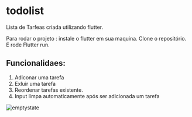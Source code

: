 # todolist

Lista de Tarfeas criada utilizando flutter.

Para rodar o projeto :
instale o flutter em sua maquina.
Clone o repositório.
E rode Flutter run.


## Funcionalidaes:
1. Adiconar uma tarefa
2. Exluir uma tarefa
3. Reordenar tarefas existente.
4. Input limpa automaticamente após ser adicionada um tarefa

![emptystate](https://github.com/Luizfelippepucca/TodoList/assets/52139246/c87fbb0b-9059-49c0-9974-8642b3cfc59c)

